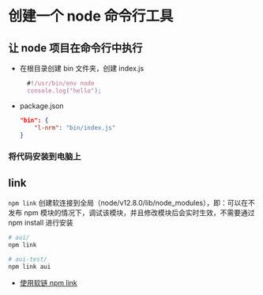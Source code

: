 # 创建一个 node 命令行工具

## 让 node 项目在命令行中执行

- 在根目录创建 bin 文件夹，创建 index.js

  ```js
    #!/usr/bin/env node
    console.log("hello");
  ```

- package.json

  ```json
  "bin": {
      "l-nrm": "bin/index.js"
  }
  ```

### 将代码安装到电脑上

## link

`npm link` 创建软连接到全局（node/v12.8.0/lib/node_modules），即：可以在不发布 npm 模块的情况下，调试该模块，并且修改模块后会实时生效，不需要通过 npm install 进行安装

```bash
# aui/
npm link
```

```bash
# aui-test/
npm link aui
```

- [使用软链 npm link](https://juejin.cn/post/6844904030620090382)
